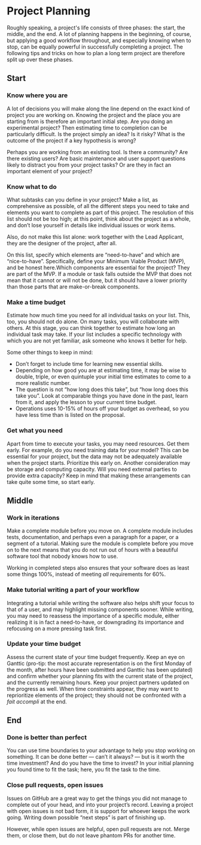 # Project Planning

Roughly speaking, a project's life consists of three phases: the start, the middle, and the end.
A lot of planning happens in the beginning, of course, but applying a good workflow throughout, and especially knowing when to stop, can be equally powerful in successfully completing a project.
The following tips and tricks on how to plan a long term project are therefore split up over these phases.

## Start

### Know where you are

A lot of decisions you will make along the line depend on the exact kind of project you are working on.
Knowing the project and the place you are starting from is therefore an important initial step.
Are you doing an experimental project? Then estimating time to completion can be particularly difficult.
Is the project simply an idea? Is it risky? What is the outcome of the project if a key hypothesis is wrong?

Perhaps you are working from an existing tool.
Is there a community? Are there existing users? Are basic maintenance and user support questions likely to distract you from your project tasks? Or are they in fact an important element of your project?

### Know what to do

What subtasks can you define in your project?
Make a list, as comprehensive as possible, of all the different steps you need to take and elements you want to complete as part of this project.
The resolution of this list should not be too high; at this point, think about the project as a whole, and don’t lose yourself in details like individual issues or work items.

Also, do not make this list alone: work together with the Lead Applicant, they are the designer of the project, after all.

On this list, specify which elements are “need-to-have” and which are “nice-to-have”.
Specifically, define your Minimum Viable Product (MVP), and be honest here.Which components are essential for the project? They are part of the MVP.
If a module or task falls outside the MVP that does not mean that it cannot or will not be done, but it should have a lower priority than those parts that are make-or-break components.

### Make a time budget

Estimate how much time you need for all individual tasks on your list.
This, too, you should not do alone.
On many tasks, you will collaborate with others.
At this stage, you can think together to estimate how long an individual task may take.
If your list includes a specific technology with which you are not yet familiar, ask someone who knows it better for help.

Some other things to keep in mind:

- Don’t forget to include time for learning new essential skills.
- Depending on how good you are at estimating time, it may be wise to double, triple, or even quintuple your initial time estimates to come to a more realistic number.
- The question is not “how long does this take”, but “how long does this take you”. Look at comparable things you have done in the past, learn from it, and apply the lesson to your current time budget.
- Operations uses 10-15% of hours off your budget as overhead, so you have less time than is listed on the proposal.

### Get what you need

Apart from time to execute your tasks, you may need resources.
Get them early.
For example, do you need training data for your model? This can be essential for your project, but the data may not be adequately available when the project starts.
Prioritize this early on.
Another consideration may be storage and computing capacity.
Will you need external parties to provide extra capacity? Keep in mind that making these arrangements can take quite some time, so start early.

## Middle

### Work in iterations

Make a complete module before you move on.
A complete module includes tests, documentation, and perhaps even a paragraph for a paper, or a segment of a tutorial.
Making sure the module is complete before you move on to the next means that you do not run out of hours with a beautiful software tool that nobody knows how to use.

Working in completed steps also ensures that your software does as least some things 100%, instead of meeting _all_ requirements for 60%.

### Make tutorial writing a part of your workflow

Integrating a tutorial while writing the software also helps shift your focus to that of a user, and may highlight missing components sooner.
While writing, you may need to reassess the importance of a specific module, either realizing it is in fact a need-to-have, or downgrading its importance and refocusing on a more pressing task first.

### Update your time budget

Assess the current state of your time budget frequently.
Keep an eye on Ganttic (pro-tip: the most accurate representation is on the first Monday of the month, after hours have been submitted and Ganttic has been updated) and confirm whether your planning fits with the current state of the project, and the currently remaining hours.
Keep your project partners updated on the progress as well.
When time constraints appear, they may want to reprioritize elements of the project; they should not be confronted with a _fait accompli_ at the end.

## End

### Done is better than perfect

You can use time boundaries to your advantage to help you stop working on something.
It can be done better — can’t it always? — but is it worth the time investment? And do you have the time to invest? In your initial planning you found time to fit the task; here, you fit the task to the time.

### Close pull requests, open issues

Issues on GitHub are a great way to get the things you did not manage to complete out of your head, and into your project’s record.
Leaving a project with open issues is not bad form, it is support for whoever keeps the work going.
Writing down possible “next steps” is part of finishing up.

However, while open issues are helpful, open pull requests are not.
Merge them, or close them, but do not leave phantom PRs for another time.
